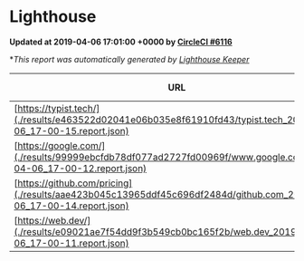 
# Lighthouse

**Updated at 2019-04-06 17:01:00 +0000 by [CircleCI #6116](https://circleci.com/gh/ItinerisLtd/lighthouse-keeper-example/6116)**

**This report was automatically generated by [Lighthouse Keeper](https://github.com/itinerisltd/lighthouse-keeper)*

| URL | Performance | Accessibility | Best Practices | SEO | PWA | Updated At |
| --- | --- | --- | --- | --- | --- | --- |
| [https://typist.tech/](./results/e463522d02041e06b035e8f61910fd43/typist.tech_2019-04-06_17-00-15.report.json) | 1 |  |  |  |  | 2019-04-06T17:00:15.829Z |
| [https://google.com/](./results/99999ebcfdb78df077ad2727fd00969f/www.google.com_2019-04-06_17-00-12.report.json) | 0.96 | 0.71 | 0.93 | 0.82 | 0.58 | 2019-04-06T17:00:12.300Z |
| [https://github.com/pricing](./results/aae423b045c13965ddf45c696df2484d/github.com_2019-04-06_17-00-14.report.json) | 0.87 | 0.89 | 0.93 | 0.9 | 0.58 | 2019-04-06T17:00:14.395Z |
| [https://web.dev/](./results/e09021ae7f54dd9f3b549cb0bc165f2b/web.dev_2019-04-06_17-00-11.report.json) | 0.97 | 0.93 | 0.93 | 0.96 | 1 | 2019-04-06T17:00:11.355Z |
